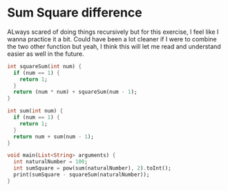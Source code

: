 # Sum Square difference

ALways scared of doing things recursively but for this exercise, I feel like I wanna practice it a bit. Could have been a lot cleaner if I were to combine the two other function but yeah, I think this will let me read and understand easier as well in the future.

```dart
int squareSum(int num) {
  if (num == 1) {
    return 1;
  }
  return (num * num) + squareSum(num - 1);
}

int sum(int num) {
  if (num == 1) {
    return 1;
  }
  return num + sum(num - 1);
}

void main(List<String> arguments) {
  int naturalNumber = 100;
  int sumSquare = pow(sum(naturalNumber), 2).toInt();
  print(sumSquare - squareSum(naturalNumber));
}
```
